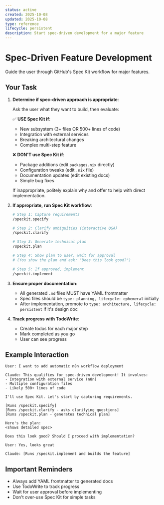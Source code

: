 ```yaml
---
status: active
created: 2025-10-08
updated: 2025-10-08
type: reference
lifecycle: persistent
description: Start spec-driven development for a major feature
---
```


# Spec-Driven Feature Development

Guide the user through GitHub's Spec Kit workflow for major features.

## Your Task

1. **Determine if spec-driven approach is appropriate**:

   Ask the user what they want to build, then evaluate:

   ✅ **USE Spec Kit if**:
   - New subsystem (3+ files OR 500+ lines of code)
   - Integration with external services
   - Breaking architectural changes
   - Complex multi-step feature

   ❌ **DON'T use Spec Kit if**:
   - Package additions (edit `packages.nix` directly)
   - Configuration tweaks (edit `.nix` file)
   - Documentation updates (edit existing docs)
   - Simple bug fixes

   If inappropriate, politely explain why and offer to help with direct implementation.

2. **If appropriate, run Spec Kit workflow**:

   ```bash
   # Step 1: Capture requirements
   /speckit.specify

   # Step 2: Clarify ambiguities (interactive Q&A)
   /speckit.clarify

   # Step 3: Generate technical plan
   /speckit.plan

   # Step 4: Show plan to user, wait for approval
   # (You show the plan and ask: "Does this look good?")

   # Step 5: If approved, implement
   /speckit.implement
   ```

3. **Ensure proper documentation**:
   - All generated `.md` files MUST have YAML frontmatter
   - Spec files should be `type: planning, lifecycle: ephemeral` initially
   - After implementation, promote to `type: architecture, lifecycle: persistent` if it's design doc

4. **Track progress with TodoWrite**:
   - Create todos for each major step
   - Mark completed as you go
   - User can see progress

## Example Interaction

```
User: I want to add automatic n8n workflow deployment

Claude: This qualifies for spec-driven development! It involves:
- Integration with external service (n8n)
- Multiple configuration files
- Likely 500+ lines of code

I'll use Spec Kit. Let's start by capturing requirements.

[Runs /speckit.specify]
[Runs /speckit.clarify - asks clarifying questions]
[Runs /speckit.plan - generates technical plan]

Here's the plan:
<shows detailed spec>

Does this look good? Should I proceed with implementation?

User: Yes, looks great

Claude: [Runs /speckit.implement and builds the feature]
```

## Important Reminders

- Always add YAML frontmatter to generated docs
- Use TodoWrite to track progress
- Wait for user approval before implementing
- Don't over-use Spec Kit for simple tasks